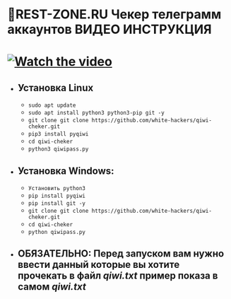 🧾REST-ZONE.RU Чекер телеграмм аккаунтов
ВИДЕО ИНСТРУКЦИЯ
===================================
  [![Watch the video](https://user-images.githubusercontent.com/60303778/124953874-32bfbf80-e01e-11eb-9ffc-e182702704af.png)](https://rz-film.ru/2021-07-08%2018-01-03.mp4)
===================================
* ## Установка Linux
  * `sudo apt update`
  * `sudo apt install python3 python3-pip git -y`
  * `git clone git clone https://github.com/white-hackers/qiwi-cheker.git`
  * `pip3 install pyqiwi`
  * `cd qiwi-cheker`
  * `python3 qiwipass.py`

* ## Установка Windows:
  * `Установить python3`
  * `pip install pyqiwi`
  * `pip install git -y`
  * `git clone git clone https://github.com/white-hackers/qiwi-cheker.git`
  * `cd qiwi-cheker`
  * `python qiwipass.py`

* ## ОБЯЗАТЕЛЬНО: Перед запуском вам нужно ввести данный которые вы хотите прочекать в файл *qiwi.txt* пример показа в самом *qiwi.txt*
 
 
